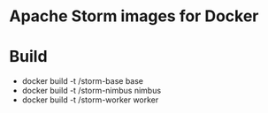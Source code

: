 # Apache Storm images for Docker

# Build

* docker build -t <name>/storm-base base
* docker build -t <name>/storm-nimbus nimbus
* docker build -t <name>/storm-worker worker
